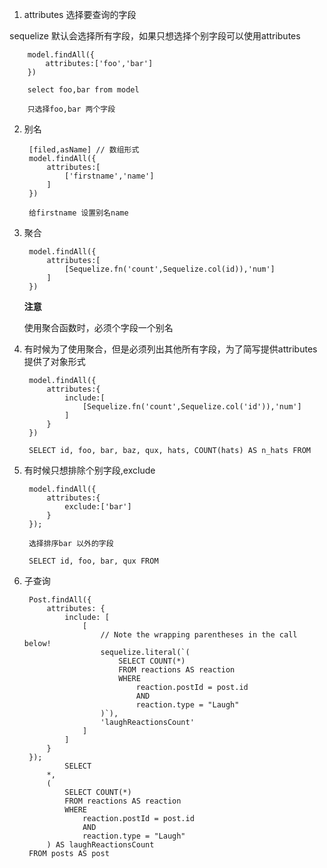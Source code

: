 1. attributes 选择要查询的字段

sequelize 默认会选择所有字段，如果只想选择个别字段可以使用attributes

        model.findAll({
            attributes:['foo','bar']
        })

        select foo,bar from model 

        只选择foo,bar 两个字段

2. 别名

        [filed,asName] // 数组形式
        model.findAll({
            attributes:[
                ['firstname','name']
            ]
        })

        给firstname 设置别名name

3. 聚合

        model.findAll({
            attributes:[
                [Sequelize.fn('count',Sequelize.col(id)),'num']
            ]
        })

    **注意**

    使用聚合函数时，必须个字段一个别名

4. 有时候为了使用聚合，但是必须列出其他所有字段，为了简写提供attributes 提供了对象形式

        model.findAll({
            attributes:{
                include:[
                    [Sequelize.fn('count',Sequelize.col('id')),'num']
                ]
            }
        })

        SELECT id, foo, bar, baz, qux, hats, COUNT(hats) AS n_hats FROM 

5. 有时候只想排除个别字段,exclude

        model.findAll({
            attributes:{
                exclude:['bar']
            }
        });

        选择排序bar 以外的字段

        SELECT id, foo, bar, qux FROM

6. 子查询

        Post.findAll({
            attributes: {
                include: [
                    [
                        // Note the wrapping parentheses in the call below!
                        sequelize.literal(`(
                            SELECT COUNT(*)
                            FROM reactions AS reaction
                            WHERE
                                reaction.postId = post.id
                                AND
                                reaction.type = "Laugh"
                        )`),
                        'laughReactionsCount'
                    ]
                ]
            }
        });
                SELECT
            *,
            (
                SELECT COUNT(*)
                FROM reactions AS reaction
                WHERE
                    reaction.postId = post.id
                    AND
                    reaction.type = "Laugh"
            ) AS laughReactionsCount
        FROM posts AS post
